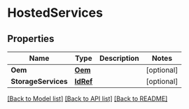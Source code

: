 # HostedServices

## Properties
Name | Type | Description | Notes
------------ | ------------- | ------------- | -------------
**Oem** | [**Oem**](Oem.md) |  | [optional] 
**StorageServices** | [**IdRef**](idRef.md) |  | [optional] 

[[Back to Model list]](../README.md#documentation-for-models) [[Back to API list]](../README.md#documentation-for-api-endpoints) [[Back to README]](../README.md)


